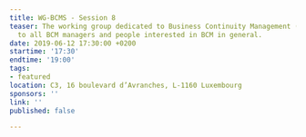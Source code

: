 ```yaml
---
title: WG-BCMS - Session 8
teaser: The working group dedicated to Business Continuity Management (BCMS) is addressed
  to all BCM managers and people interested in BCM in general.
date: 2019-06-12 17:30:00 +0200
startime: '17:30'
endtime: '19:00'
tags:
- featured
location: C3, 16 boulevard d’Avranches, L-1160 Luxembourg
sponsors: ''
link: ''
published: false

---
```

